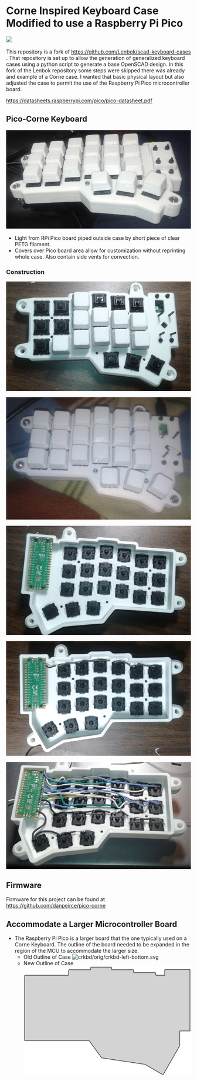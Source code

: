 # Corne Inspired Keyboard Case Modified to use a Raspberry Pi Pico

![](images/pico-corne-left-build05t.png)

This repository is a fork of https://github.com/Lenbok/scad-keyboard-cases .
That repository is set up to allow the generation of generalized keyboard cases using
a python script to generate a base OpenSCAD design. In this fork of the Lenbok repository some
steps were skipped there was already and example of a Corne case. I wanted that basic physical layout but 
also adjusted the case to permit the use of the Raspberry Pi Pico microcontroller board.

https://datasheets.raspberrypi.com/pico/pico-datasheet.pdf


	 
## Pico-Corne Keyboard

![](images/pico-corne-left-build04.png)

* Light from RPi Pico board piped outside case by short piece of clear PETG filament.
* Covers over Pico board area allow for customization without reprinting whole case. Also contain side
  vents for convection.

### Construction

![](images/pico-corne-left-build01.png)

![](images/pico-corne-left-build03.png)

![](images/pico-corne-left-build02-und.png)

![](images/pico-corne-left-build03-und-w.png)

![](images/pico-corne-left-build04-und-w.png)

## Firmware

Firmware for this project can be found at https://github.com/danpeirce/pico-corne 

## Accommodate a Larger Microcontroller Board

* The Raspberry Pi Pico is a larger board that the one typically used on a Corne Keyboard. The outline of the board needed 
  to be expanded in the region of the MCU to accommodate the larger size.
    * Old Outline of Case
	  ![crkbd/orig/crkbd-left-bottom.svg](crkbd/orig/crkbd-left-bottom.svg)
    * New Outline of Case
	  ![crkbd/orig/crkbd-left-bottom-mods.svg](crkbd/orig/crkbd-left-bottom-mods.svg)
